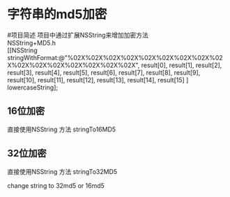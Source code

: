 字符串的md5加密
====
#项目简述
项目中通过扩展NSString来增加加密方法 <br>
NSString+MD5.h <br>
[[NSString stringWithFormat:@"%02X%02X%02X%02X%02X%02X%02X%02X%02X%02X%02X%02X%02X%02X%02X%02X",
result[0], result[1], result[2], result[3],
result[4], result[5], result[6], result[7],
result[8], result[9], result[10], result[11],
result[12], result[13], result[14], result[15]
] lowercaseString];
## 16位加密
直接使用NSString 方法 stringTo16MD5
## 32位加密
直接使用NSString 方法 stringTo32MD5

change string to 32md5 or 16md5
